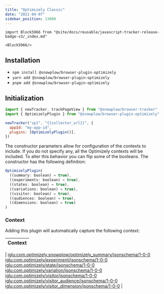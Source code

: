 ```yaml
---
title: "Optimizely Classic"
date: "2021-04-07"
sidebar_position: 13000
---
```


```mdx-code-block
import Block5966 from "@site/docs/reusable/javascript-tracker-release-badge-v3/_index.md"

<Block5966/>
```

## Installation

- `npm install @snowplow/browser-plugin-optimizely`
- `yarn add @snowplow/browser-plugin-optimizely`
- `pnpm add @snowplow/browser-plugin-optimizely`

## Initialization

```javascript
import { newTracker, trackPageView } from "@snowplow/browser-tracker"
import { OptimizelyPlugin } from "@snowplow/browser-plugin-optimizely"

newTracker("sp1", "{{collector_url}}", {
  appId: "my-app-id",
  plugins: [OptimizelyPlugin()],
})
```

The constructor parameters allow for configuration of the contexts to include. If you do not specify any, all the Optimizely contexts will be included. To alter this behavior you can flip some of the booleans. The constructor has the following definition:

```javascript
OptimizelyPlugin(
  ((summary: boolean) = true),
  ((experiments: boolean) = true),
  ((states: boolean) = true),
  ((variations: boolean) = true),
  ((visitor: boolean) = true),
  ((audiences: boolean) = true),
  ((dimensions: boolean) = true)
)
```

### Context

Adding this plugin will automatically capture the following context:

| Context |
| ------- |

| [iglu:com.optimizely.snowplow/optimizely_summary/jsonschema/1-0-0](https://github.com/snowplow/iglu-central/blob/master/schemas/com.optimizely.snowplow/optimizely_summary/jsonschema/1-0-0)  
[iglu:com.optimizely/experiment/jsonschema/1-0-0](https://github.com/snowplow/iglu-central/tree/master/schemas/com.optimizely/experiment/jsonschema)  
[iglu:com.optimizely/state/jsonschema/1-0-0](https://github.com/snowplow/iglu-central/tree/master/schemas/com.optimizely/state/jsonschema/1-0-0)  
[iglu:com.optimizely/variation/jsonschema/1-0-0](https://github.com/snowplow/iglu-central/tree/master/schemas/com.optimizely/variation/jsonschema/1-0-0)  
[iglu:com.optimizely/visitor/jsonschema/1-0-0](https://github.com/snowplow/iglu-central/tree/master/schemas/com.optimizely/visitor/jsonschema/1-0-0)  
[iglu:com.optimizely/visitor_audience/jsonschema/1-0-0](https://github.com/snowplow/iglu-central/tree/master/schemas/com.optimizely/visitor_audience/jsonschema/1-0-0)  
[iglu:com.optimizely/visitor_dimension/jsonschema/1-0-0](https://github.com/snowplow/iglu-central/tree/master/schemas/com.optimizely/visitor_dimension/jsonschema/1-0-0) |
